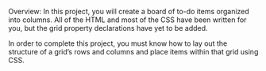 Overview:
In this project, you will create a board of to-do items organized into columns. All of the HTML and most of the CSS have been written for you, but the grid property declarations have yet to be added.

In order to complete this project, you must know how to lay out the structure of a grid’s rows and columns and place items within that grid using CSS.
